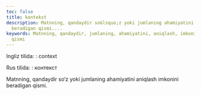```yaml
---
toc: false
title: kontekst
description: Matnning, qandaydir so&lsquo;z yoki jumlaning ahamiyatini aniqlash imkonini
  beradigan qismi....
keywords: Matnning, qandaydir, jumlaning, ahamiyatini, aniqlash, imkonini, beradigan,
  qismi
---
```


Ingliz tilida:
:   context

Rus tilida:
:   контекст

Matnning, qandaydir so‘z yoki jumlaning ahamiyatini aniqlash imkonini beradigan qismi.